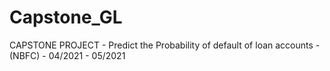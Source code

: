 # Capstone_GL
CAPSTONE PROJECT - Predict the Probability of default of loan accounts - (NBFC) - 04/2021 - 05/2021
